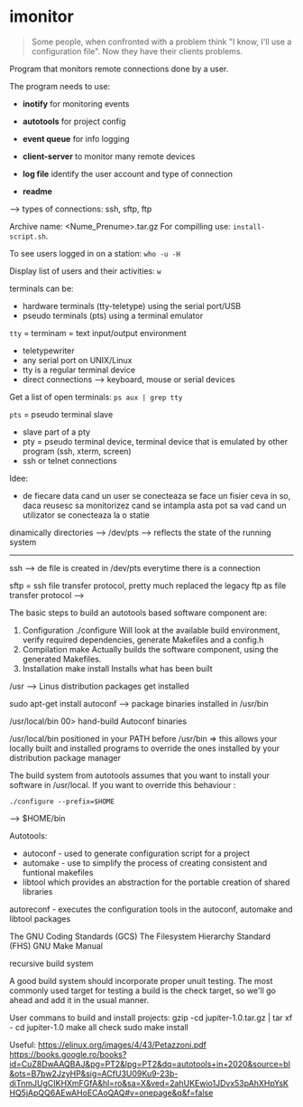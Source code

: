 # imonitor

> Some people, when confronted with a problem think "I know, I'll use a configuration file". Now they have their clients problems.


Program that monitors remote connections done by a user.

The program needs to use:

* **inotify** for monitoring events
* **autotools** for project config
* **event queue** for info logging
* **client-server** to monitor many remote devices

* **log file** identify the user account and type of connection
* **readme**

--> types of connections: ssh, sftp, ftp

Archive name: <Nume_Prenume>.tar.gz
For compilling use: `install-script.sh`.

To see users logged in on a station:
`who -u -H`

Display list of users and their activities:
`w`

terminals can be:
* hardware terminals (tty-teletype) using the serial port/USB
* pseudo terminals (pts) using a terminal emulator

`tty`
= terminam = text input/output environment
- teletypewriter
- any serial port on UNIX/Linux
- tty is a regular terminal device
- direct connections --> keyboard, mouse or serial devices

Get a list of open terminals:
`ps aux | grep tty`

`pts`
= pseudo terminal slave
- slave part of a pty
- pty = pseudo terminal device, terminal device that is emulated by other program (ssh, xterm, screen)
- ssh or telnet connections


Idee:
- de fiecare data cand un user se conecteaza se face un fisier ceva in so, daca reusesc sa monitorizez cand se intampla asta pot sa vad cand un utilizator se conecteaza la o statie

dinamically directories --> /dev/pts
--> reflects the state of the running system

-----------------------------------------------------------------

ssh
--> de file is created in /dev/pts everytime there is a connection

sftp = ssh file transfer protocol, pretty much replaced the legacy ftp as file transfer protocol
--> 

The basic steps to build an autotools based software component are:
1. Configuration
./configure
Will look at the available build environment, verify required dependencies, generate
Makefiles and a config.h
2. Compilation
make
Actually builds the software component, using the generated Makefiles.
3. Installation
make install
Installs what has been built

/usr --> Linus distribution packages get installed

sudo apt-get install autoconf --> package binaries installed in /usr/bin

/usr/local/bin 00> hand-build Autoconf binaries

/usr/local/bin positioned in your PATH before /usr/bin => this allows your locally built and installed programs to override the ones installed by your distribution package manager

The build system from autotools assumes that you want to install your software in /usr/local. If you want to override this behaviour :

`./configure --prefix=$HOME`

--> $HOME/bin

Autotools:

* autoconf - used to generate configuration script for a project
* automake - use to simplify the process of creating consistent and funtional makefiles
* libtool which provides an abstraction for the portable creation of shared libraries


autoreconf - executes the configuration tools in the autoconf, automake and libtool packages

The GNU Coding Standards (GCS)
The Filesystem Hierarchy Standard (FHS)
GNU Make Manual

recursive build system

A good build system should incorporate proper unuit testing. The most commonly used target for testing a build is the check target, so we'll go ahead and add it in the usual manner.

User commans to build and install projects:
gzip -cd jupiter-1.0.tar.gz | tar xf -
cd jupiter-1.0
make all check
sudo make install


Useful:
https://elinux.org/images/4/43/Petazzoni.pdf
https://books.google.ro/books?id=CuZ8DwAAQBAJ&pg=PT2&lpg=PT2&dq=autotools+in+2020&source=bl&ots=B7bw2JzyHP&sig=ACfU3U09Ku9-23b-diTnmJUgCIKHXmFGfA&hl=ro&sa=X&ved=2ahUKEwio1JDvx53pAhXHpYsKHQ5jApQQ6AEwAHoECAoQAQ#v=onepage&q&f=false
